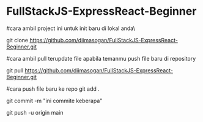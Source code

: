 # FullStackJS-ExpressReact-Beginner

#cara ambil project ini untuk init baru di lokal anda\

git clone https://github.com/diimasogan/FullStackJS-ExpressReact-Beginner.git

#cara ambil pull terupdate file apabila temanmu push file baru di repository

git pull https://github.com/diimasogan/FullStackJS-ExpressReact-Beginner.git

#cara push file baru ke repo
git add .

git commit -m "ini commite keberapa"

git push -u origin main